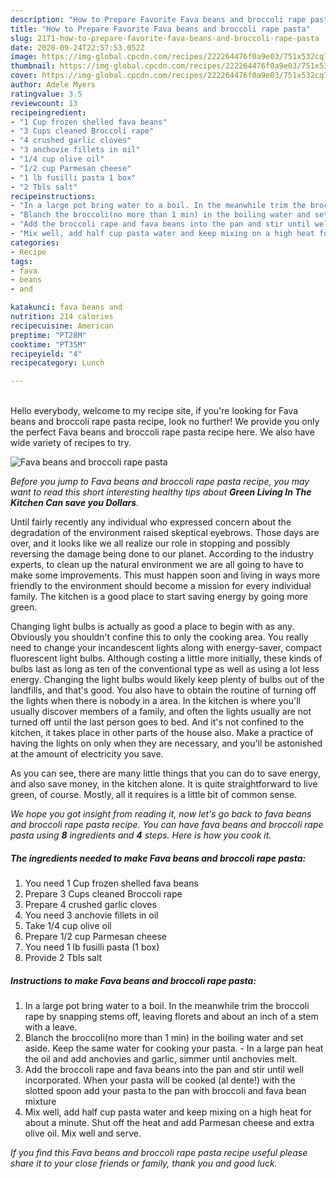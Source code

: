 ```yaml
---
description: "How to Prepare Favorite Fava beans and broccoli rape pasta"
title: "How to Prepare Favorite Fava beans and broccoli rape pasta"
slug: 2171-how-to-prepare-favorite-fava-beans-and-broccoli-rape-pasta
date: 2020-09-24T22:57:53.052Z
image: https://img-global.cpcdn.com/recipes/222264476f0a9e03/751x532cq70/fava-beans-and-broccoli-rape-pasta-recipe-main-photo.jpg
thumbnail: https://img-global.cpcdn.com/recipes/222264476f0a9e03/751x532cq70/fava-beans-and-broccoli-rape-pasta-recipe-main-photo.jpg
cover: https://img-global.cpcdn.com/recipes/222264476f0a9e03/751x532cq70/fava-beans-and-broccoli-rape-pasta-recipe-main-photo.jpg
author: Adele Myers
ratingvalue: 3.5
reviewcount: 13
recipeingredient:
- "1 Cup frozen shelled fava beans"
- "3 Cups cleaned Broccoli rape"
- "4 crushed garlic cloves"
- "3 anchovie fillets in oil"
- "1/4 cup olive oil"
- "1/2 cup Parmesan cheese"
- "1 lb fusilli pasta 1 box"
- "2 Tbls salt"
recipeinstructions:
- "In a large pot bring water to a boil. In the meanwhile trim the broccoli rape by snapping stems off, leaving florets and about an inch of a stem with a leave."
- "Blanch the broccoli(no more than 1 min) in the boiling water and set aside. Keep the same water for cooking your pasta. In a large pan heat the oil and add anchovies and garlic, simmer until anchovies melt."
- "Add the broccoli rape and fava beans into the pan and stir until well incorporated. When your pasta will be cooked (al dente!) with the slotted spoon add your pasta to the pan with broccoli and fava bean mixture"
- "Mix well, add half cup pasta water and keep mixing on a high heat for about a minute. Shut off the heat and add Parmesan cheese and extra olive oil. Mix well and serve."
categories:
- Recipe
tags:
- fava
- beans
- and

katakunci: fava beans and 
nutrition: 214 calories
recipecuisine: American
preptime: "PT28M"
cooktime: "PT35M"
recipeyield: "4"
recipecategory: Lunch

---
```

<br>
Hello everybody, welcome to my recipe site, if you're looking for Fava beans and broccoli rape pasta recipe, look no further! We provide you only the perfect Fava beans and broccoli rape pasta recipe here. We also have wide variety of recipes to try.
<br>


![Fava beans and broccoli rape pasta](https://img-global.cpcdn.com/recipes/222264476f0a9e03/751x532cq70/fava-beans-and-broccoli-rape-pasta-recipe-main-photo.jpg)

<i>Before you jump to Fava beans and broccoli rape pasta recipe, you may want to read this short interesting healthy tips about 
<strong>Green Living In The Kitchen Can save you Dollars</strong>.</i>
</br>

Until fairly recently any individual who expressed concern about the degradation of the environment raised skeptical eyebrows. Those days are over, and it looks like we all realize our role in stopping and possibly reversing the damage being done to our planet. According to the industry experts, to clean up the natural environment we are all going to have to make some improvements. This must happen soon and living in ways more friendly to the environment should become a mission for every individual family. The kitchen is a good place to start saving energy by going more green.

Changing light bulbs is actually as good a place to begin with as any. Obviously you shouldn't confine this to only the cooking area. You really need to change your incandescent lights along with energy-saver, compact fluorescent light bulbs. Although costing a little more initially, these kinds of bulbs last as long as ten of the conventional type as well as using a lot less energy. Changing the light bulbs would likely keep plenty of bulbs out of the landfills, and that's good. You also have to obtain the routine of turning off the lights when there is nobody in a area. In the kitchen is where you'll usually discover members of a family, and often the lights usually are not turned off until the last person goes to bed. And it's not confined to the kitchen, it takes place in other parts of the house also. Make a practice of having the lights on only when they are necessary, and you'll be astonished at the amount of electricity you save.

As you can see, there are many little things that you can do to save energy, and also save money, in the kitchen alone. It is quite straightforward to live green, of course. Mostly, all it requires is a little bit of common sense.


<i>We hope you got insight from reading it, now let's go back to fava beans and broccoli rape pasta recipe. You can have fava beans and broccoli rape pasta using <strong>8</strong> ingredients and <strong>4</strong> steps. Here is how you cook it.
</i>

##### The ingredients needed to make Fava beans and broccoli rape pasta:

1. You need 1 Cup frozen shelled fava beans
1. Prepare 3 Cups cleaned Broccoli rape
1. Prepare 4 crushed garlic cloves
1. You need 3 anchovie fillets in oil
1. Take 1/4 cup olive oil
1. Prepare 1/2 cup Parmesan cheese
1. You need 1 lb fusilli pasta (1 box)
1. Provide 2 Tbls salt


##### Instructions to make Fava beans and broccoli rape pasta:

1. In a large pot bring water to a boil. In the meanwhile trim the broccoli rape by snapping stems off, leaving florets and about an inch of a stem with a leave.
1. Blanch the broccoli(no more than 1 min) in the boiling water and set aside. Keep the same water for cooking your pasta. - In a large pan heat the oil and add anchovies and garlic, simmer until anchovies melt.
1. Add the broccoli rape and fava beans into the pan and stir until well incorporated. When your pasta will be cooked (al dente!) with the slotted spoon add your pasta to the pan with broccoli and fava bean mixture
1. Mix well, add half cup pasta water and keep mixing on a high heat for about a minute. Shut off the heat and add Parmesan cheese and extra olive oil. Mix well and serve.


<i>If you find this Fava beans and broccoli rape pasta recipe useful please share it to your close friends or family, thank you and good luck.</i>
